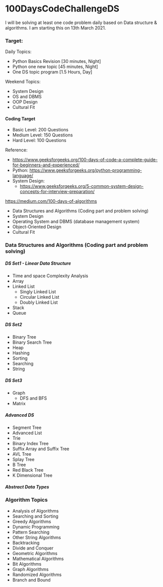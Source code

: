 # 100DaysCodeChallengeDS
I will be solving at least one code problem daily based on Data structure &amp; algorithms. I am starting this on 13th March 2021.

### Target:
Daily Topics:
- Python Basics Revision [30 minutes, Night]
- Python one new topic [45 minutes, Night]
- One DS topic program [1.5 Hours, Day]

Weekend Topics:
- System Design
- OS and DBMS
- OOP Design
- Cultural Fit

#### Coding Target
- Basic Level: 200 Questions
- Medium Level: 150 Questions
- Hard Level: 100 Questions

Reference: 
- https://www.geeksforgeeks.org/100-days-of-code-a-complete-guide-for-beginners-and-experienced/
- Python: https://www.geeksforgeeks.org/python-programming-language/
- System Design: 
    - https://www.geeksforgeeks.org/5-common-system-design-concepts-for-interview-preparation/


https://medium.com/100-days-of-algorithms


* Data Structures and Algorithms (Coding part and problem solving)
* System Design
* Operating System and DBMS (database management system)
* Object-Oriented Design
* Cultural Fit

### Data Structures and Algorithms (Coding part and problem solving)

##### DS Set1 - Linear Data Structure
- Time and space Complexity Analysis
- Array
- Linked List
    - Singly Linked List
    - Circular Linked List
    - Doubly Linked List
- Stack
- Queue

#####  DS Set2
- Binary Tree
- Binary Search Tree
- Heap
- Hashing
- Sorting
- Searching
- String

##### DS Set3
- Graph
    - DFS and BFS
- Matrix

##### Advanced DS
- Segment Tree
- Advanced List
- Trie
- Binary Index Tree
- Suffix Array and Suffix Tree
- AVL Tree
- Splay Tree
- B Tree
- Red Black Tree
- K Dimensional Tree

##### Abstract Data Types


### Algorithm Topics

- Analysis of Algorithms
- Searching and Sorting
- Greedy Algorithms
- Dynamic Programming
- Pattern Searching
- Other String Algorithms
- Backtracking
- Divide and Conquer
- Geometric Algorithms
- Mathematical Algorithms
- Bit Algorithms
- Graph Algorithms
- Randomized Algorithms
- Branch and Bound